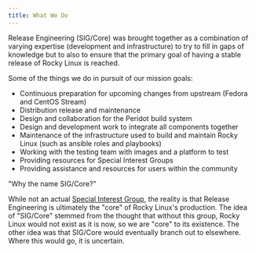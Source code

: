 ```yaml
---
title: What We Do
---
```


Release Engineering (SIG/Core) was brought together as a combination of varying expertise (development and infrastructure) to try to fill in gaps of knowledge but to also to ensure that the primary goal of having a stable release of Rocky Linux is reached.

Some of the things we do in pursuit of our mission goals:

* Continuous preparation for upcoming changes from upstream (Fedora and CentOS Stream)
* Distribution release and maintenance
* Design and collaboration for the Peridot build system
* Design and development work to integrate all components together
* Maintenance of the infrastructure used to build and maintain Rocky Linux (such as ansible roles and playbooks)
* Working with the testing team with images and a platform to test
* Providing resources for Special Interest Groups
* Providing assistance and resources for users within the community

"Why the name SIG/Core?"

While not an actual [Special Interest Group](https://wiki.rockylinux.org/special_interest_groups/), the reality is that Release Engineering is ultimately the "core" of Rocky Linux's production. The idea of "SIG/Core" stemmed from the thought that without this group, Rocky Linux would not exist as it is now, so we are "core" to its existence. The other idea was that SIG/Core would eventually branch out to elsewhere. Where this would go, it is uncertain.
